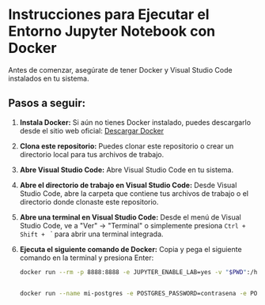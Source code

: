 # Instrucciones para Ejecutar el Entorno Jupyter Notebook con Docker

Antes de comenzar, asegúrate de tener Docker y Visual Studio Code instalados en tu sistema.

## Pasos a seguir:

1. **Instala Docker:** Si aún no tienes Docker instalado, puedes descargarlo desde el sitio web oficial: [Descargar Docker](https://www.docker.com/get-started)

2. **Clona este repositorio:** Puedes clonar este repositorio o crear un directorio local para tus archivos de trabajo.

3. **Abre Visual Studio Code:** Abre Visual Studio Code en tu sistema.

4. **Abre el directorio de trabajo en Visual Studio Code:** Desde Visual Studio Code, abre la carpeta que contiene tus archivos de trabajo o el directorio donde clonaste este repositorio.

5. **Abre una terminal en Visual Studio Code:** Desde el menú de Visual Studio Code, ve a "Ver" -> "Terminal" o simplemente presiona `Ctrl + Shift + ` ` para abrir una terminal integrada.

6. **Ejecuta el siguiente comando de Docker:** Copia y pega el siguiente comando en la terminal y presiona Enter:

   ```bash
   docker run --rm -p 8888:8888 -e JUPYTER_ENABLE_LAB=yes -v "$PWD":/home/jovyan/work jupyter/all-spark-notebook


   docker run --name mi-postgres -e POSTGRES_PASSWORD=contrasena -e POSTGRES_USER=usuario -e POSTGRES_DB=globant -p 5432:5432 -d postgres

                                                
